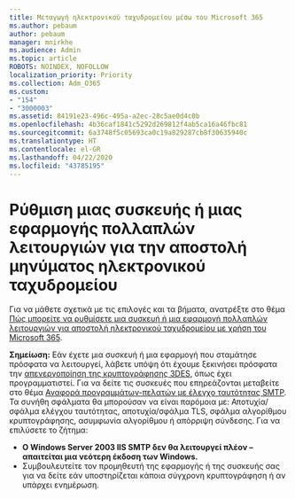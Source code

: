 ```yaml
---
title: Μεταγωγή ηλεκτρονικού ταχυδρομείου μέσω του Microsoft 365
ms.author: pebaum
author: pebaum
manager: mnirkhe
ms.audience: Admin
ms.topic: article
ROBOTS: NOINDEX, NOFOLLOW
localization_priority: Priority
ms.collection: Adm_O365
ms.custom:
- "154"
- "3000003"
ms.assetid: 84191e23-496c-495a-a2ec-28c5ae0d4c0b
ms.openlocfilehash: 4b36caf1841c5292d269812f4ab5ca16a46fbc81
ms.sourcegitcommit: 6a3748f5c05693ca0c19a829287cb8f30635940c
ms.translationtype: HT
ms.contentlocale: el-GR
ms.lasthandoff: 04/22/2020
ms.locfileid: "43785195"
---
```

# <a name="set-up-a-multifunction-device-or-application-to-send-email"></a>Ρύθμιση μιας συσκευής ή μιας εφαρμογής πολλαπλών λειτουργιών για την αποστολή μηνύματος ηλεκτρονικού ταχυδρομείου

Για να μάθετε σχετικά με τις επιλογές και τα βήματα, ανατρέξτε στο θέμα [Πώς μπορείτε να ρυθμίσετε μια συσκευή ή μια εφαρμογή πολλαπλών λειτουργιών για αποστολή ηλεκτρονικού ταχυδρομείου με χρήση του Microsoft 365](https://docs.microsoft.com/Exchange/mail-flow-best-practices/how-to-set-up-a-multifunction-device-or-application-to-send-email-using-office-3).
  
**Σημείωση:** Εάν έχετε μια συσκευή ή μια εφαρμογή που σταμάτησε πρόσφατα να λειτουργεί, λάβετε υπόψη ότι έχουμε ξεκινήσει πρόσφατα την [απενεργοποίηση της κρυπτογράφησης 3DES](https://docs.microsoft.com/office365/securitycompliance/technical-reference-details-about-encryption), όπως έχει προγραμματιστεί. Για να δείτε τις συσκευές που επηρεάζονται μεταβείτε στο θέμα [Αναφορά προγραμμάτων-πελατών με έλεγχο ταυτότητας SMTP](https://protection.office.com/mailflow/dashboard). Τα συνήθη σφάλματα θα μπορούσαν να είναι παρόμοια με: Αποτυχία/σφάλμα ελέγχου ταυτότητας, αποτυχία/σφάλμα TLS, σφάλμα αλγορίθμου κρυπτογράφησης, ασυμφωνία αλγορίθμου ή απόρριψη σύνδεσης. Για να επιλύσετε το ζήτημα:
 - **Ο Windows Server 2003 IIS SMTP δεν θα λειτουργεί πλέον – απαιτείται μια νεότερη έκδοση των Windows.**  
 - Συμβουλευτείτε τον προμηθευτή της εφαρμογής ή της συσκευής σας για να δείτε εάν υποστηρίζεται κάποια σύγχρονη κρυπτογράφηση ή αν υπάρχει ενημέρωση.
